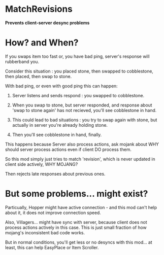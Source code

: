 # MatchRevisions
**Prevents client-server desync problems**

# How? and When?
If you swaps item too fast or, you have bad ping, server's response will rubberband you.

Consider this situation : you placed stone, then swapped to cobblestone, then placed, then swap to stone.

With bad ping, or even with good ping this can happen:

1. Server listens and sends respond : you swapped to cobblestone.

2. When you swap to stone, but server responded, and response about 'swap to stone again' has not recieved, you'll see cobblestone in hand.

3. This could lead to bad situations : you try to swap again with stone, but actually in server you're already holding stone.

4. Then you'll see cobblestone in hand, finally.

This happens because Server also process actions, ask mojank about WHY should server process actions even if client DO process them.

So this mod simply just tries to match 'revision', which is never updated in client side actively, WHY MOJANG?

Then rejects late responses about previous ones.


# But some problems... might exist?

Particually, Hopper might have active connection - and this mod can't help about it, it does not improve connection speed.

Also, Villagers... might have sync with server, because client does not process actions actively in this case. This is just small fraction of how mojang's inconsistent bad code works.

But in normal conditions, you'll get less or no desyncs with this mod... at least, this can help EasyPlace or Item Scroller.


